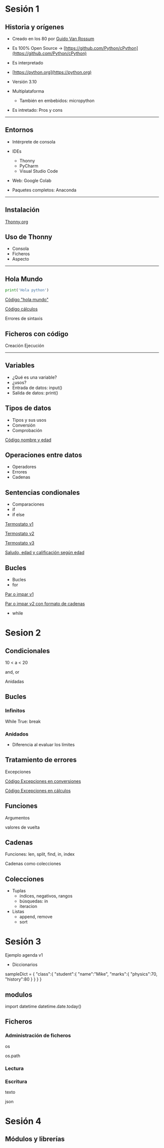 # Sesión 1

## Historia y orígenes

* Creado en los 80 por [Guido Van Rossum](https://es.wikipedia.org/wiki/Guido_van_Rossum)

* Es 100% Open Source -> [https://github.com/Python/cPython](https://github.com/Python/cPython)
* Es interpretado
* [https://python.org](https://python.org)
* Versión 3.10
* Multiplataforma 
    * También en embebidos: micropython
* Es intretado: Pros y cons
-------------------------------------
## Entornos

* Intérprete de consola
* IDEs
    * Thonny
    * PyCharm
    * Visual Studio Code
* Web: Google Colab

* Paquetes completos: Anaconda

--------------------------

## Instalación

[Thonny.org](https://thonny.org)

## Uso de Thonny

* Consola
* Ficheros
* Aspecto

-------------------------------------

## Hola Mundo

```python
print('Hola python')
```

[Código "hola mundo"](./codigo/2.0.HolaMundo.py)


[Código cálculos](./codigo/2.1.segundos.milenio.py)


Errores de sintaxis

## Ficheros con código

Creación
Ejecución

------------------------------

## Variables

* ¿Qué es una variable?
* ¿usos?
* Entrada de datos: input()
* Salida de datos: print()

## Tipos de datos

* Tipos y sus usos
* Conversión
* Comprobación

[Código nombre y edad](./codigo/3.0.saludo_edad.py)

## Operaciones entre datos

* Operadores
* Errores
* Cadenas

## Sentencias condionales

* Comparaciones
* if 
* if else

[Termostato v1](./codigo/4.0.termostato.py)

[Termostato v2](./codigo/4.1.termostato.py)

[Termostato v3](./codigo/4.2.termostato.py)

[Saludo, edad y calificación según edad](./codigo/4.4.saludo.edad.py)

## Bucles

* Bucles
* for

[Par o impar v1](./codigo/5.0.0.pares_impares.py)

[Par o impar v2 con formato de cadenas](./codigo/5.0.1.pares_impares.py)

* while

# Sesion 2

## Condicionales

10 < a < 20

and, or

Anidadas

## Bucles 

### Infinitos

While True:
    break


### Anidados

* Diferencia al evaluar los límites

## Tratamiento de errores

Excepciones

[Código Excepciones en conversiones](./codigo/3.4.edad_excepcionceons.py)

[Código Excepciones en cálculos](./codigo/3.5.variables_excepciones.py)

## Funciones

Argumentos

valores de vuelta


## Cadenas

Funciones: len, split, find, in, index

Cadenas como colecciones

## Colecciones

* Tuplas
    - índices, negativos, rangos
    - búsquedas: in
    - iteracion
* Listas
    - append, remove
    - sort


# Sesión 3

Ejemplo agenda v1

* Diccionarios

sampleDict = {
"class":{
"student":{
"name":"Mike",
"marks":{
"physics":70,
"history":80
}
}
}
}


## modulos

import datetime
datetime.date.today()

## Ficheros

### Administración de ficheros

os

os.path

### Lectura

### Escritura


texto

json

# Sesión 4

## Módulos y librerías
